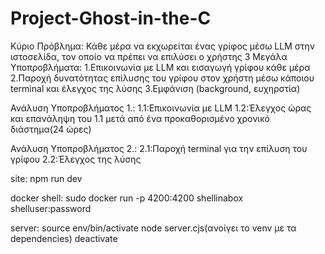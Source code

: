 # Project-Ghost-in-the-C

Κύριο Πρόβλημα: Κάθε μέρα να εκχωρείται ένας γρίφος μέσω LLM στην ιστοσελίδα, τον οποίο να πρέπει να επιλύσει ο χρήστης
3 Μεγάλα Υποπροβλήματα:
1.Επικοινωνία με LLM και εισαγωγή γρίφου κάθε μέρα
2.Παροχή δυνατότητας επίλυσης του γρίφου στον χρήστη μέσω κάποιου terminal και έλεγχος της λύσης
3.Εμφάνιση (background, ευχηρστία)

Ανάλυση Υποπροβλήματος 1.:
1.1:Επικοινωνία με LLM
1.2:Έλεγχος ώρας  και επανάληψη του 1.1 μετά από ένα προκαθορισμένο χρονικό διάστημα(24 ώρες)

Ανάλυση Υποπροβλήματος 2.:
2.1:Παροχή terminal για την επίλυση του γρίφου
2.2:Έλεγχος της λύσης


site:
npm run dev

docker shell:
sudo docker run -p 4200:4200 shellinabox
shelluser:password

server:
source env/bin/activate
node server.cjs(ανοίγει το venv με τα dependencies)
deactivate